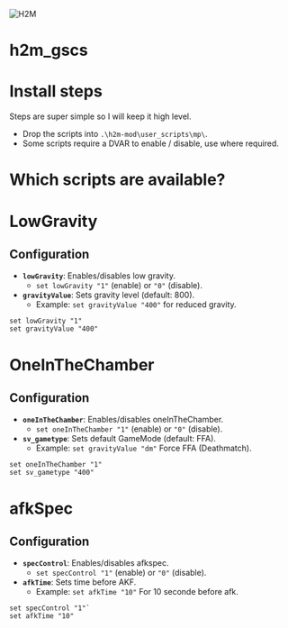 ![H2M](https://github.com/user-attachments/assets/42656b5e-5052-457d-a780-bc8f5fa22df3)

# h2m_gscs

# Install steps
Steps are super simple so I will keep it high level.

* Drop the scripts into `.\h2m-mod\user_scripts\mp\`.
* Some scripts require a DVAR to enable / disable, use where required.

# Which scripts are available?

# LowGravity

## Configuration
- **`lowGravity`**: Enables/disables low gravity.
  - `set lowGravity "1"` (enable) or `"0"` (disable).
- **`gravityValue`**: Sets gravity level (default: 800).
  - Example: `set gravityValue "400"` for reduced gravity.

```plaintext
set lowGravity "1"
set gravityValue "400"
```

# OneInTheChamber

## Configuration
- **`oneInTheChamber`**: Enables/disables oneInTheChamber.
  - `set oneInTheChamber "1"` (enable) or `"0"` (disable).
- **`sv_gametype`**: Sets default GameMode (default: FFA).
  - Example: `set gravityValue "dm"` Force FFA (Deathmatch).

```plaintext
set oneInTheChamber "1"
set sv_gametype "400"
```
# afkSpec

## Configuration
- **`specControl`**: Enables/disables afkspec.
  - `set specControl "1"` (enable) or `"0"` (disable).
- **`afkTime`**: Sets time before AKF.
  - Example: `set afkTime "10"` For 10 seconde before afk.

```plaintext
set specControl "1"`
set afkTime "10"
```
